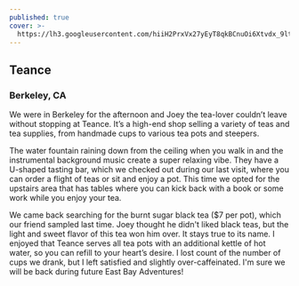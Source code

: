```yaml
---
published: true
cover: >-
  https://lh3.googleusercontent.com/hiiH2PrxVx27yEyT8qkBCnuOi6Xtvdx_9ltIymgBfBXXHXnOZJ6Iimqxll3CQaTn4mLqvSQ-T97_vn8Q-Mvr4ZythHKTFdejePcjzcgA3FHSFjQMhFLNo79LmCr2qES0OIA4MW2G6A81NT-LITqOujBxSDwzFwlskh0aVdAcjgIXV2bkMbLwKsoMb3REb4e0QT8OJMtNJlzvXExFUjWgQEann91JDE7HlisoAFg4saixuuhFHsvEB2zqi3UfHKuMlq3PRomTC9_MV4dly1HCkpc7dxbDnAwrou2VcEih6lJSTPZk2JW4zca9AbYyGMFtCW63dLWBrw-pJ4UJWNRF99ObocfuQBlrspCqvmXcHbuSNcZh2YtWFGSaY8XjDfX45dh2j8WFH22n4TyleH3hd_p4nbJ-qjkIfV6DxWXarzCbYqqbA98FV0jdJk6ddJ1c5MCsEd0HBFjNn7M2XkXCYji5-XIoacFdgiRGXtbiTWX6840Y1yNjUKs_Lw67TaTOVIJu3oN_a_EMkmd-oRdygCFjaTRPDiRBd4F1vucobe7XW8iweWFIObex_RsLOpBSW0yCaIh1EKSTlPXRTECcyfWEak0uvXQGaKI-CfbWbg=w1850-h1860-no
---
```

## Teance

### Berkeley, CA

We were in Berkeley for the afternoon and Joey the tea-lover couldn’t leave without stopping at Teance. It’s a high-end shop selling a variety of teas and tea supplies, from handmade cups to various tea pots and steepers. 

The water fountain raining down from the ceiling when you walk in and the instrumental background music create a super relaxing vibe.  They have a U-shaped tasting bar, which we checked out during our last visit, where you can order a flight of teas or sit and enjoy a pot.  This time we opted for the upstairs area that has tables where you can kick back with a book or some work while you enjoy your tea.  

We came back searching for the burnt sugar black tea ($7 per pot), which our friend sampled last time.  Joey thought he didn't liked black teas, but the light and sweet flavor of this tea won him over. It stays true to its name.  I enjoyed that Teance serves all tea pots with an additional kettle of hot water, so you can refill to your heart’s desire.  I lost count of the number of cups we drank, but I left satisfied and slightly over-caffeinated. I'm sure we will be back during future East Bay Adventures!
